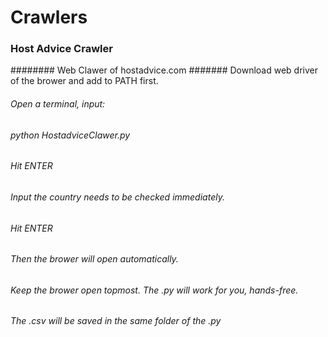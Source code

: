 # Crawlers

### Host Advice Crawler
######## Web Clawer of hostadvice.com
####### Download web driver of the brower and add to PATH first.
###### Open a terminal, input: 
###### python HostadviceClawer.py
###### Hit ENTER
###### Input the country needs to be checked immediately.
###### Hit ENTER
###### Then the brower will open automatically.
###### Keep the brower open topmost. The .py will work for you, hands-free. 
###### The .csv will be saved in the same folder of the .py
